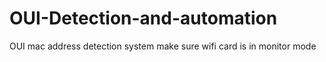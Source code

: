# OUI-Detection-and-automation
OUI mac address detection system
make sure wifi card is in monitor mode
